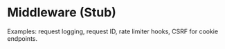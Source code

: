 # Middleware (Stub)
Examples: request logging, request ID, rate limiter hooks, CSRF for cookie endpoints.
